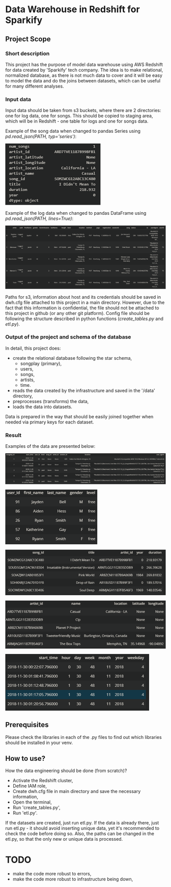# Data Warehouse in Redshift for Sparkify 

## Project Scope 
### Short description
This project has the purpose of model data warehouse using AWS Redshift for data created by 'Sparkify' tech company. The idea is to make relational, normalized database, as there is not much data to cover and it will be easy to model the data and do the joins between datasets, which can be useful for many different analyses. 

### Input data

Input data should be taken from s3 buckets, where there are 2 directories: one for log data, one for songs. This should be copied to staging area, which will be in Redshift - one table for logs and one for songs data. 

Example of the song data when changed to pandas Series using *pd.read_json(PATH, typ='series')*:

![Song Data](images/song_data.png)

Example of the log data when changed to pandas DataFrame using *pd.read_json(PATH, lines=True)*:

![Log Data](images/log_data.png)

Paths for s3, information about host and its credentials should be saved in dwh.cfg file attached to this project in a main directory. However, due to the fact that this information is confidential, the file should not be attached to this project in github (or any other git platform). Config file should be following the structure described in python functions (*create_tables.py* and *etl.py*). 

### Output of the project and schema of the database

In detail, this project does:
- create the relational database following the star schema,
    - songplay (primary),
    - users,
    - songs,
    - artists,
    - time.
- reads the data created by the infrastructure and saved in the '/data' directory,
- preprocesses (transforms) the data,
- loads the data into datasets.

Data is prepared in the way that should be easily joined together when needed via primary keys for each dataset.

### Result

Examples of the data are presented below:

![Songplay Dataset](images/songtime.png)
    
![Users Dataset](images/users.png)

![Songs Dataset](images/songs.png)
    
![Artists Dataset](images/artists.png)

![Time Dataset](images/time.png)

## Prerequisites
Please check the libraries in each of the .py files to find out which libraries should be installed in your venv.

## How to use?
How the data engineering should be done (from scratch)?
- Activate the Redshift cluster,
- Define IAM role,
- Create dwh.cfg file in main directory and save the necessary information,
- Open the terminal,
- Run 'create_tables.py',
- Run 'etl.py'.

If the datasets are created, just run etl.py.
If the data is already there, just run etl.py - it should avoid inserting unique data, yet it's recommended to check the code before doing so. Also, the paths can be changed in the etl.py, so that the only new or unique data is processed.

# TODO
- make the code more robust to errors,
- make the code more robust to infrastructure being down,